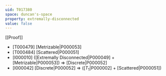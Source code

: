```yaml
---
uid: T017380
space: duncan's-space
property: extremally-disconnected
value: false
---
```

[[Proof]]

* [T000479] [Metrizable|P000053]
* [T000484] [Scattered|P000051]
* [I000010] ([Extremally Disconnected|P000049] + [Metrizable|P000053]) => [Discrete|P000052]
* [I000042] [Discrete|P000052] => ([$T_1$|P000002] + [Scattered|P000051])

